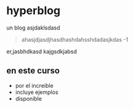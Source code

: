 # hyperblog
un blog asjdaklsdasd
>ahasjdjasdjhasdhashdahsshdadasjkdas
>-1

er,jasbhdkasd
kajgsdkjabsd

## en este curso
*  por el increible
* incluye ejemplos
* disponible
